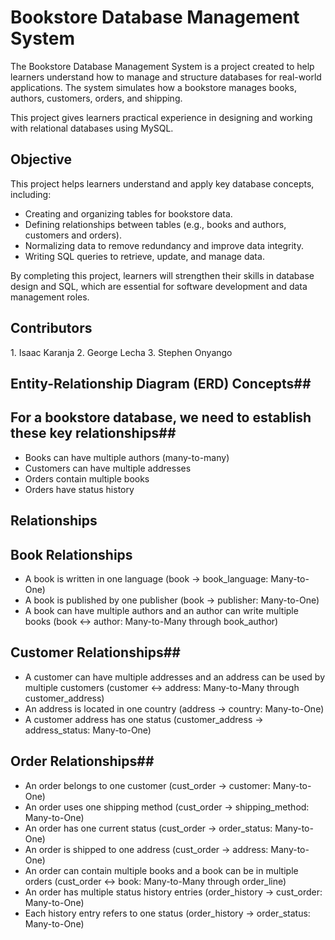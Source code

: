# Bookstore Database Management System

The Bookstore Database Management System is a project created to help learners understand how to manage and structure databases for real-world applications. The system simulates how a bookstore manages books, authors, customers, orders, and shipping.

This project gives learners practical experience in designing and working with relational databases using MySQL.

## Objective

This project helps learners understand and apply key database concepts, including:

- Creating and organizing tables for bookstore data.
- Defining relationships between tables (e.g., books and authors, customers and orders).
- Normalizing data to remove redundancy and improve data integrity.
- Writing SQL queries to retrieve, update, and manage data.

By completing this project, learners will strengthen their skills in database design and SQL, which are essential for software development and data management roles.



## Contributors

1.⁠ ⁠Isaac Karanja
2. George Lecha
3. Stephen Onyango


## Entity-Relationship Diagram (ERD) Concepts##


## For a bookstore database, we need to establish these key relationships##

- Books can have multiple authors (many-to-many)
- Customers can have multiple addresses
- Orders contain multiple books
- Orders have status history



## Relationships

## Book Relationships

- A book is written in one language (book → book_language: Many-to-One)
- A book is published by one publisher (book → publisher: Many-to-One)
- A book can have multiple authors and an author can write multiple books (book ↔ author: Many-to-Many through book_author)


## Customer Relationships##

- A customer can have multiple addresses and an address can be used by multiple customers (customer ↔ address: Many-to-Many through customer_address)
- An address is located in one country (address → country: Many-to-One)
- A customer address has one status (customer_address → address_status: Many-to-One)


## Order Relationships##

- An order belongs to one customer (cust_order → customer: Many-to-One)
- An order uses one shipping method (cust_order → shipping_method: Many-to-One)
- An order has one current status (cust_order → order_status: Many-to-One)
- An order is shipped to one address (cust_order → address: Many-to-One)
- An order can contain multiple books and a book can be in multiple orders (cust_order ↔ book: Many-to-Many through order_line)
- An order has multiple status history entries (order_history → cust_order: Many-to-One)
- Each history entry refers to one status (order_history → order_status: Many-to-One)


